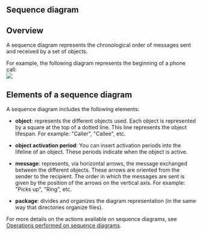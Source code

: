 


## Sequence diagram 
			



<a name="NOTE1"></a>
<a name="NOTE1_1"></a>


## Overview
<a name="overview_ELTTEXTE000083"></a>
A sequence diagram represents the chronological order of messages sent and received by a set of objects.

For example, the following diagram represents the beginning of a phone call:<br>![](https://doc.pcsoft.fr/en-US/images/image.awp?langid=3&name=P4_UML_Diagramme_sequence%20-%20HC%20N%B0001.gif)


<a name="NOTE2"></a>
<a name="NOTE2_1"></a>


## Elements of a sequence diagram
<a name="elements_sequence_diagram_ELTTEXTE000107"></a>
A sequence diagram includes the following elements:

- **object**: represents the different objects used. Each object is represented by a square at the top of a dotted line. This line represents the object lifespan. For example: "Caller", "Callee", etc.

- **object activation period**: You can insert activation periods into the lifeline of an object. These periods indicate when the object is active.

- **message**: represents, via horizontal arrows, the message exchanged between the different objects. These arrows are oriented from the sender to the recipient. The order in which the messages are sent is given by the position of the arrows on the vertical axis. 
	For example: "Picks up", "Ring", etc.

- **package**: divides and organizes the diagram representation (in the same way that directories organize files).


For more details on the actions available on sequence diagrams, see [Operations performed on sequence diagrams](../Editeurs/2035022.md).


